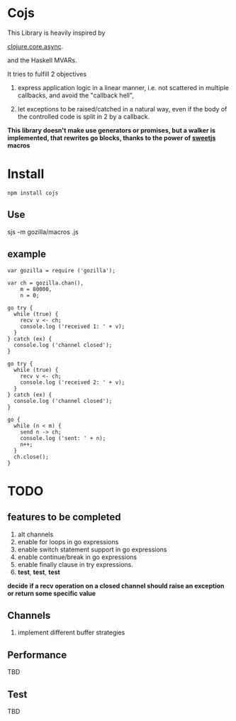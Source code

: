 # Cojs

This Library is heavily inspired by 

[clojure.core.async](http://clojure.com/blog/2013/06/28/clojure-core-async-channels.html).

and the Haskell MVARs.

It tries to fulfill 2 objectives

1. express application logic in a linear manner, i.e. not scattered in multiple callbacks,
and avoid the "callback hell",

2. let exceptions to be raised/catched in a natural way, even if the body of the controlled code is 
split in 2 by a callback.

**This library doesn't make use generators or promises, but a walker is implemented, that
rewrites go blocks, thanks to the power of [sweetjs](http://sweetjs.org/) macros**

# Install

    npm install cojs

## Use

   sjs -m gozilla/macros <file>.js

## example  

    var gozilla = require ('gozilla');
   
    var ch = gozilla.chan(),
        m = 80000,
        n = 0;

    go try {
      while (true) {
        recv v <- ch;
        console.log ('received 1: ' + v);
      }
    } catch (ex) {
      console.log ('channel closed');
    }

    go try { 
      while (true) {
        recv v <- ch;
        console.log ('received 2: ' + v);
      }
    } catch (ex) {
      console.log ('channel closed');
    }

    go {
      while (n < m) {
        send n -> ch;
        console.log ('sent: ' + n);
        n++;
      }
      ch.close();
    }


# TODO

## features to be completed

1. alt channels
1. enable for loops in go expressions
1. enable switch statement support in go expressions
1. enable continue/break in go expressions
1. enable finally clause in try expressions.
1. **test**, **test**, **test**

**decide if a recv operation on a closed channel should raise an 
exception or return some specific value**
## Channels

1. implement different buffer strategies

## Performance

TBD

## Test

TBD
